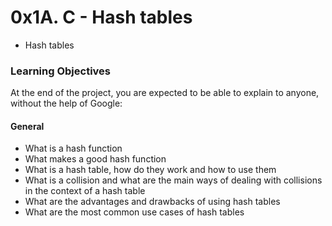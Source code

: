 # 0x1A. C - Hash tables

- Hash tables

### Learning Objectives

At the end of the project, you are expected to be able to explain to anyone, without the help of Google:

#### General

- What is a hash function
- What makes a good hash function
- What is a hash table, how do they work and how to use them
- What is a collision and what are the main ways of dealing with collisions in the context of a hash table
- What are the advantages and drawbacks of using hash tables
- What are the most common use cases of hash tables
